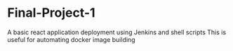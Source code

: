 # Final-Project-1
A basic react application deployment using Jenkins and shell scripts
This is useful for automating docker image building 
